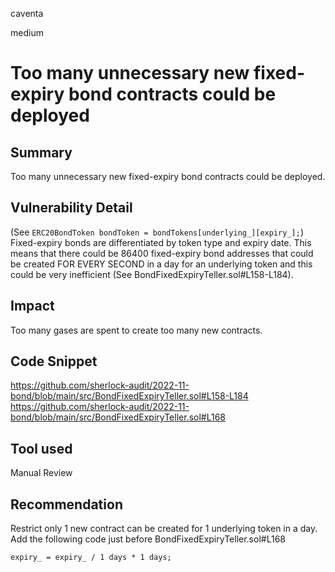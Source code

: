 caventa

medium

# Too many unnecessary new fixed-expiry bond contracts could be deployed

## Summary
Too many unnecessary new fixed-expiry bond contracts could be deployed.

## Vulnerability Detail
 (See `ERC20BondToken bondToken = bondTokens[underlying_][expiry_];`) Fixed-expiry bonds are differentiated by token type and expiry date. This means that there could be 86400 fixed-expiry bond addresses that could be created FOR EVERY SECOND in a day for an underlying token and this could be very inefficient (See BondFixedExpiryTeller.sol#L158-L184).

## Impact
Too many gases are spent to create too many new contracts.

## Code Snippet
https://github.com/sherlock-audit/2022-11-bond/blob/main/src/BondFixedExpiryTeller.sol#L158-L184
https://github.com/sherlock-audit/2022-11-bond/blob/main/src/BondFixedExpiryTeller.sol#L168

## Tool used
Manual Review

## Recommendation
Restrict only 1 new contract can be created for 1 underlying token in a day. Add the following code just before BondFixedExpiryTeller.sol#L168
```solidity
expiry_ = expiry_ / 1 days * 1 days;
```